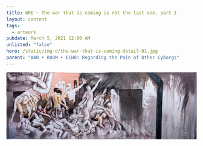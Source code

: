 ```yaml
---
title: WRE ~ The war that is coming is not the last one, part I
layout: content
tags:
  - artwork
pubdate: March 5, 2021 12:00 AM
unlisted: "false"
hero: /static/img-d/the-war-that-is-coming-detail-01.jpg
parent: "WAR • ROOM • ECHO: Regarding the Pain of Other Cyborgs"
---
```

![](/static/img-d/the-war-that-is-coming-is-not-the-last-one-part-1-lores.jpg "The war that is coming is not the last one: part I, acrylic and pastel on unprimed cotton fabric, ‘To Err is Human’ curated by Anna Ruth, Mänttä Art Festival 2021, 1600 x 290cm, 2021")